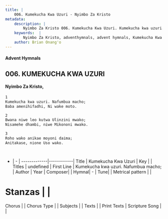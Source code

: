 ```yaml
---
title: |
    006. Kumekucha Kwa Uzuri - Nyimbo Za Kristo
metadata:
    description: |
        Nyimbo Za Kristo 006. Kumekucha Kwa Uzuri. Kumekucha kwa uzuri. Nafumbua macho; Baba amenihifadhi, Ni wake moto.  
    keywords:  |
        Nyimbo Za Kristo, adventhymnals, advent hymnals, Kumekucha Kwa Uzuri, Kumekucha kwa uzuri. Nafumbua macho;. 
    author: Brian Onang'o
---
```


#### Advent Hymnals
## 006. KUMEKUCHA KWA UZURI
####  Nyimbo Za Kristo,

```txt
1
Kumekucha kwa uzuri. Nafumbua macho;
Baba amenihifadhi, Ni wake moto.

2
Bwana niwe leo kutwa Ulinzini mwako;
Nisamehe dhambi, niwe Mikononi mwako.

3
Roho wako anikae moyoni daima;
Anitakase, nione Uso wako.




```

- |   -  |
-------------|------------|
Title | Kumekucha Kwa Uzuri |
Key |  |
Titles | undefined |
First Line | Kumekucha kwa uzuri. Nafumbua macho; |
Author | 
Year | 
Composer| |
Hymnal|  - |
Tune|  |
Metrical pattern | |
# Stanzas |  |
Chorus |  |
Chorus Type |  |
Subjects | |
Texts |  |
Print Texts | 
Scripture Song |  |
    
